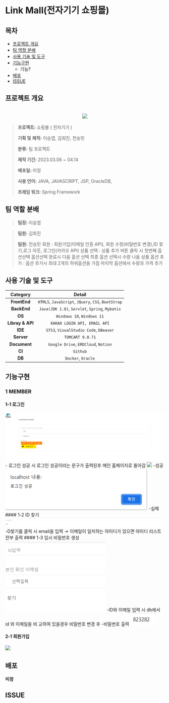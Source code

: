 # Link Mall(전자기기 쇼핑몰)

## 목차

- [프로젝트 개요](#프로젝트-개요)
- [팀 역할 분배](#팀-역할-분배)
- [사용 기술 및 도구](#사용-기술-및-도구)
- [기능구현](#기능구현)
  - 기능?
- [배포](#배포)
- [ISSUE](#ISSUE)

## 프로젝트 개요

<p align="center">
  <br>
    <img src="/src/main/webapp/resources/js/img/logo/logo.png">
  <br>
</p>

> **프로젝트:** 쇼핑몰 ( 전자기기 )
>
> **기획 및 제작:** 이승엽, 김희진, 전승민
>
> **분류:** 팀 프로젝트 
>
> **제작 기간:** 2023.03.06 ~ 04.14
>
> **배포일:** 미정
>
> **사용 언어:** JAVA, JAVASCRIPT, JSP, OracleDB,
> 
> **프레임 워크:** Spring Framework

## 팀 역할 분배
> **팀장:** 이승엽
> 
> 

> **팀원:** 김희진
>
> 
> **팀원:** 전승민
> 회원 : 회원가입(이메일 인증 API), 회원 수정(비밀번호 변경),ID 찾기,로그 아웃, 로그인(카카오 API)
> 상품 선택 : 상품 추가 버튼 클릭 시 첫번째 옵션선택 옵션선택 완료시 다음 옵션 선택 최종 옵션 선택시 수량 나옴
> 상품 옵션 추가 : 옵션 추가시 최대 2개의 하위옵션을 가짐 마지막 옵션에서 수량과 가격 추가


## 사용 기술 및 도구

|**Category**|**Detail**|
|:--:|:--:|
|**FrontEnd**| `HTML5`, `JavaScript`, `JQuery`, `CSS`, `BootStrap`|
|**BackEnd**| `Java(JDK 1.8)`, `Servlet`, `Spring`, `Mybatis` |
|**OS**| `Windows 10`, `Windows 11` |
|**Libray & API**| `KAKAO LOGIN API, EMAIL API` |
|**IDE**| `STS3`, `VisualStudio Code`, `DBeaver` |
|**Server**| `TOMCART 9.0.71` |
|**Document**| `Google Drive`, `ERDCloud`, `Notion` |
|**CI**| `Github` |
|**DB**| `Docker`, `Oracle` |

## 기능구현
### 1 MEMBER
#### 1-1 로그인
<img src="src/main/webapp/resources/imgs/MiddleLogin.png">
- 로그인 성공 시 로그인 성공이라는 문구가 출력된후 메인 홈페이지로 돌아감
<img src="src/main/resources/webapp/imgs/LoginSuccess.png">
-성공
<img src="src/main/webapp/resources/imgs/LoginSuccess.png">
-실패
#### 1-2 ID 찾기
<img src="src/main/webapp/resources/imgs/IdFind.png">
-D찾기를 클릭 시 email을 입력 → 이메일이 일치하는 아이디가 있으면 아이디 리스트 전부 출력
#### 1-3 임시 비밀번호 생성
<img src="src/main/webapp/resources/imgs/TemporaryPw.png">
-ID와 이메일 입력 시  db에서 id 와 이메일을 비 교하여 있을경우 비밀번호 변경 후 
-비밀번호 출력
<img src="src/main/webapp/resources/imgs/Untitled.png">

#### 2-1 회원가입
<img src="src/main/webapp/resources/imgs/.png">


## 배포
**미정**

## ISSUE
